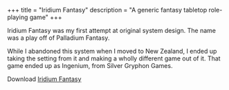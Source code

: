+++
title = "Iridium Fantasy"
description = "A generic fantasy tabletop role-playing game"
+++

Iridium Fantasy was my first attempt at original system design. The name was a play off of Palladium Fantasy.

While I abandoned this system when I moved to New Zealand, I ended up taking the setting from it and making a wholly different game out of it. That game ended up as Ingenium, from Silver Gryphon Games.

Download [Iridium Fantasy](https://files.benovermyer.com/rpgs/iridiumfantasy.pdf)
